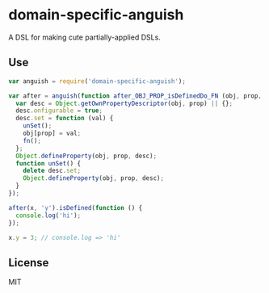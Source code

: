 # domain-specific-anguish

A DSL for making cute partially-applied DSLs.

## Use

```javascript
var anguish = require('domain-specific-anguish');

var after = anguish(function after_OBJ_PROP_isDefinedDo_FN (obj, prop, fn) {
  var desc = Object.getOwnPropertyDescriptor(obj, prop) || {};
  desc.onfigurable = true;
  desc.set = function (val) {
    unSet();
    obj[prop] = val;
    fn();
  };
  Object.defineProperty(obj, prop, desc);
  function unSet() {
    delete desc.set;
    Object.defineProperty(obj, prop, desc);
  }
});

after(x, 'y').isDefined(function () {
  console.log('hi');
});

x.y = 3; // console.log => 'hi'
```

## License
MIT
